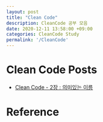 ```yaml
---
layout: post
title: "Clean Code"
description: CleanCode 공부 모음
date: 2020-12-11 13:58:00 +09:00
categories: CleanCode Study
permalink: '/CleanCode'
---
```


# Clean Code Posts

- [Clean Code - 2장 : 의미있는 이름](https://yoowonyoung.github.io/posts/Clean-Code-01/)

# Reference

